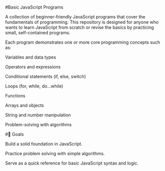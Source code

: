 #Basic JavaScript Programs

A collection of beginner-friendly JavaScript programs that cover the fundamentals of programming.
This repository is designed for anyone who wants to learn JavaScript from scratch or revise the basics by practicing small, self-contained programs.

Each program demonstrates one or more core programming concepts such as:

Variables and data types

Operators and expressions

Conditional statements (if, else, switch)

Loops (for, while, do...while)

Functions

Arrays and objects

String and number manipulation

Problem-solving with algorithms

#🎯 Goals

Build a solid foundation in JavaScript.

Practice problem solving with simple algorithms.

Serve as a quick reference for basic JavaScript syntax and logic.
